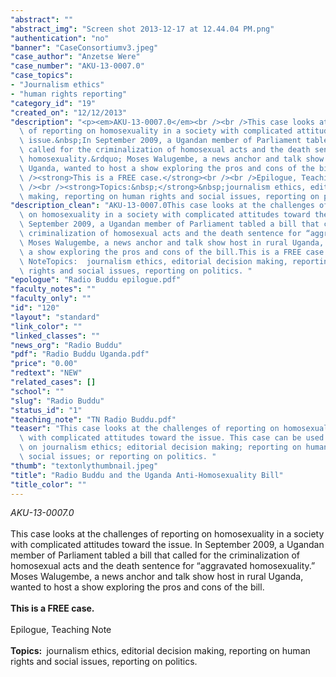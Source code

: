 ```yaml
---
"abstract": ""
"abstract_img": "Screen shot 2013-12-17 at 12.44.04 PM.png"
"authentication": "no"
"banner": "CaseConsortiumv3.jpeg"
"case_author": "Anzetse Were"
"case_number": "AKU-13-0007.0"
"case_topics":
- "Journalism ethics"
- "human rights reporting"
"category_id": "19"
"created_on": "12/12/2013"
"description": "<p><em>AKU-13-0007.0</em><br /><br />This case looks at the challenges\
  \ of reporting on homosexuality in a society with complicated attitudes toward the\
  \ issue.&nbsp;In September 2009, a Ugandan member of Parliament tabled a bill that\
  \ called for the criminalization of homosexual acts and the death sentence for &ldquo;aggravated\
  \ homosexuality.&rdquo; Moses Walugembe, a news anchor and talk show host in rural\
  \ Uganda, wanted to host a show exploring the pros and cons of the bill.<br /><br\
  \ /><strong>This is a FREE case.</strong><br /><br />Epilogue, Teaching Note<br\
  \ /><br /><strong>Topics:&nbsp;</strong>&nbsp;journalism ethics, editorial decision\
  \ making, reporting on human rights and social issues, reporting on politics.&nbsp;</p>"
"description_clean": "AKU-13-0007.0This case looks at the challenges of reporting\
  \ on homosexuality in a society with complicated attitudes toward the issue. In\
  \ September 2009, a Ugandan member of Parliament tabled a bill that called for the\
  \ criminalization of homosexual acts and the death sentence for “aggravated homosexuality.”\
  \ Moses Walugembe, a news anchor and talk show host in rural Uganda, wanted to host\
  \ a show exploring the pros and cons of the bill.This is a FREE case.Epilogue, Teaching\
  \ NoteTopics:  journalism ethics, editorial decision making, reporting on human\
  \ rights and social issues, reporting on politics. "
"epologue": "Radio Buddu epilogue.pdf"
"faculty_notes": ""
"faculty_only": ""
"id": "120"
"layout": "standard"
"link_color": ""
"linked_classes": ""
"news_org": "Radio Buddu"
"pdf": "Radio Buddu Uganda.pdf"
"price": "0.00"
"redtext": "NEW"
"related_cases": []
"school": ""
"slug": "Radio Buddu"
"status_id": "1"
"teaching_note": "TN Radio Buddu.pdf"
"teaser": "This case looks at the challenges of reporting on homosexuality in a society\
  \ with complicated attitudes toward the issue. This case can be used in a course/class\
  \ on journalism ethics; editorial decision making; reporting on human rights and\
  \ social issues; or reporting on politics. "
"thumb": "textonlythumbnail.jpeg"
"title": "Radio Buddu and the Uganda Anti-Homosexuality Bill"
"title_color": ""
---
```

<p><em>AKU-13-0007.0</em><br /><br />This case looks at the challenges of reporting on homosexuality in a society with complicated attitudes toward the issue.&nbsp;In September 2009, a Ugandan member of Parliament tabled a bill that called for the criminalization of homosexual acts and the death sentence for &ldquo;aggravated homosexuality.&rdquo; Moses Walugembe, a news anchor and talk show host in rural Uganda, wanted to host a show exploring the pros and cons of the bill.<br /><br /><strong>This is a FREE case.</strong><br /><br />Epilogue, Teaching Note<br /><br /><strong>Topics:&nbsp;</strong>&nbsp;journalism ethics, editorial decision making, reporting on human rights and social issues, reporting on politics.&nbsp;</p>
